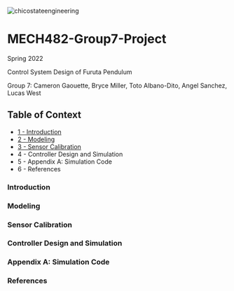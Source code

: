 ![chicostateengineering](https://user-images.githubusercontent.com/104525569/165656325-126c0024-a1b2-44f3-8fbc-4cbb8f84246b.png)
# MECH482-Group7-Project

 Spring 2022 
 
 Control System Design of Furuta Pendulum 
 
 Group 7: Cameron Gaouette, Bryce Miller, Toto Albano-Dito, Angel Sanchez, Lucas West 

## Table of Context
+ [1 - Introduction](###Introduction) 
+ [2 - Modeling](###Modeling)
+ [3 - Sensor Calibration](###SensorCalibration)
+ 4 - Controller Design and Simulation 
+ 5 - Appendix A: Simulation Code
+ 6 - References 

### Introduction

### Modeling

### Sensor Calibration

### Controller Design and Simulation 

### Appendix A: Simulation Code

### References 
